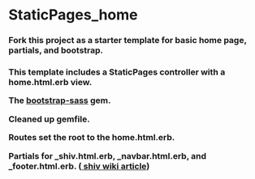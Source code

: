 <h1>StaticPages_home</h1>

<h3>Fork this project as a starter template for basic home page, partials, and bootstrap.<h3>

<p>This template includes a StaticPages controller with a home.html.erb view.</p>

<p>The <a href="https://rubygems.org/gems/bootstrap-sass/versions/3.3.5.1">bootstrap-sass</a> gem.</p>

<p>Cleaned up gemfile.</p>

<p>Routes set the root to the home.html.erb.</p>

<p>Partials for _shiv.html.erb, _navbar.html.erb, and _footer.html.erb. (<a href="https://en.wikipedia.org/wiki/HTML5_Shiv"> shiv wiki article</a>)</p>
